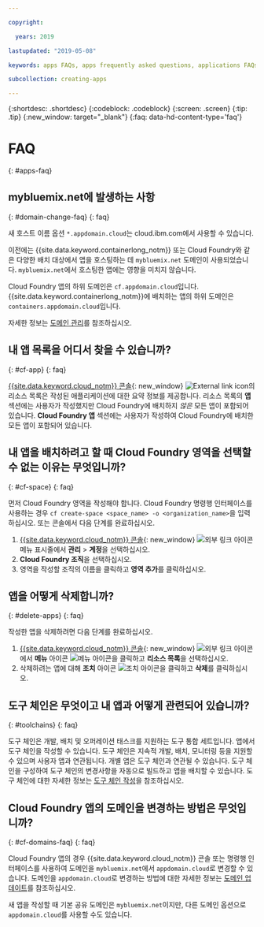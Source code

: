 ```yaml
---

copyright:

  years: 2019

lastupdated: "2019-05-08"

keywords: apps FAQs, apps frequently asked questions, applications FAQs, applications frequently asked questions

subcollection: creating-apps

---
```


{:shortdesc: .shortdesc}
{:codeblock: .codeblock}
{:screen: .screen}
{:tip: .tip}
{:new_window: target="_blank"}
{:faq: data-hd-content-type='faq'}


# FAQ
{: #apps-faq}

## mybluemix.net에 발생하는 사항
{: #domain-change-faq}
{: faq}

새 호스트 이름 옵션 `*.appdomain.cloud`는 cloud.ibm.com에서 사용할 수 있습니다.

이전에는 {{site.data.keyword.containerlong_notm}} 또는 Cloud Foundry와 같은 다양한 배치 대상에서 앱을 호스팅하는 데 `mybluemix.net` 도메인이 사용되었습니다. `mybluemix.net`에서 호스팅한 앱에는 영향을 미치지 않습니다.

Cloud Foundry 앱의 하위 도메인은 `cf.appdomain.cloud`입니다. {{site.data.keyword.containerlong_notm}}에 배치하는 앱의 하위 도메인은 `containers.appdomain.cloud`입니다.

자세한 정보는 [도메인 관리](/docs/apps?topic=creating-apps-update-domain)를 참조하십시오.

## 내 앱 목록을 어디서 찾을 수 있습니까?
{: #cf-app}
{: faq}

[{{site.data.keyword.cloud_notm}} 콘솔](https://{DomainName}){: new_window} ![External link icon](../icons/launch-glyph.svg "External link icon")의 리소스 목록은 작성된 애플리케이션에 대한 요약 정보를 제공합니다. 리소스 목록의 **앱** 섹션에는 사용자가 작성했지만 Cloud Foundry에 배치하지 *않은* 모든 앱이 포함되어 있습니다. **Cloud Foundry 앱** 섹션에는 사용자가 작성하여 Cloud Foundry에 배치한 모든 앱이 포함되어 있습니다.

## 내 앱을 배치하려고 할 때 Cloud Foundry 영역을 선택할 수 없는 이유는 무엇입니까?
{: #cf-space}
{: faq}

먼저 Cloud Foundry 영역을 작성해야 합니다. Cloud Foundry 명령행 인터페이스를 사용하는 경우 `cf create-space <space_name> -o <organization_name>`을 입력하십시오. 또는 콘솔에서 다음 단계를 완료하십시오.

1. [{{site.data.keyword.cloud_notm}} 콘솔](https://{DomainName}){: new_window} ![외부 링크 아이콘](../icons/launch-glyph.svg "외부 링크 아이콘") 메뉴 표시줄에서 **관리** > **계정**을 선택하십시오.
2. **Cloud Foundry 조직**을 선택하십시오.
3. 영역을 작성할 조직의 이름을 클릭하고 **영역 추가**를 클릭하십시오.

## 앱을 어떻게 삭제합니까?
{: #delete-apps}
{: faq}

작성한 앱을 삭제하려면 다음 단계를 완료하십시오.

1. [{{site.data.keyword.cloud_notm}} 콘솔](https://{DomainName}){: new_window} ![외부 링크 아이콘](../icons/launch-glyph.svg "외부 링크 아이콘")에서 **메뉴** 아이콘 ![메뉴 아이콘](../icons/icon_hamburger.svg)을 클릭하고 **리소스 목록**을 선택하십시오.
2. 삭제하려는 앱에 대해 **조치** 아이콘 ![조치 아이콘](../icons/action-menu-icon.svg)을 클릭하고 **삭제**를 클릭하십시오.

## 도구 체인은 무엇이고 내 앱과 어떻게 관련되어 있습니까?
{: #toolchains}
{: faq}

도구 체인은 개발, 배치 및 오퍼레이션 태스크를 지원하는 도구 통합 세트입니다. 앱에서 도구 체인을 작성할 수 있습니다. 도구 체인은 지속적 개발, 배치, 모니터링 등을 지원할 수 있으며 사용자 앱과 연관됩니다. 개별 앱은 도구 체인과 연관될 수 있습니다. 도구 체인을 구성하여 도구 체인의 변경사항을 자동으로 빌드하고 앱을 배치할 수 있습니다. 도구 체인에 대한 자세한 정보는 [도구 체인 작성](/docs/services/ContinuousDelivery?topic=ContinuousDelivery-toolchains_getting_started)을 참조하십시오.

## Cloud Foundry 앱의 도메인을 변경하는 방법은 무엇입니까?
{: #cf-domains-faq}
{: faq}

Cloud Foundry 앱의 경우 {{site.data.keyword.cloud_notm}} 콘솔 또는 명령행 인터페이스를 사용하여 도메인을 `mybluemix.net`에서 `appdomain.cloud`로 변경할 수 있습니다. 도메인을 `appdomain.cloud`로 변경하는 방법에 대한 자세한 정보는 [도메인 업데이트](/docs/cloud-foundry-public?topic=cloud-foundry-public-update-domain)를 참조하십시오.

새 앱을 작성할 때 기본 공유 도메인은 `mybluemix.net`이지만, 다른 도메인 옵션으로 `appdomain.cloud`를 사용할 수도 있습니다.
